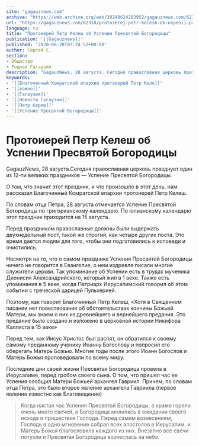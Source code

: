 ```yaml
---
site: "gagauznews.com"
archive: "https://web.archive.org/web/20240624203952/gagauznews.com/62318/protoierej-petr-kelesh-ob-uspenii-presvyatoj-bogoroditsy.html"
url: "https://gagauznews.com/62318/protoierej-petr-kelesh-ob-uspenii-presvyatoj-bogoroditsy.html"
language: ru
title: "Протоиерей Петр Келеш об Успении Пресвятой Богородицы"
publication: '[[Gagauznews]]'
published: '2020-08-28T07:24:52+00:00'
author: Сергей С.
section:
- Общество
- Родная Гагаузия
description: "GagauzNews, 28 августа. Сегодня православная церковь празднует один из 12-ти великих праздников — Успение Пресвятой Богородицы. О том, что значит этот праздник, и что произошло в этот день, нам рассказал Благочинный Комратской епархии протоиерей Петр Келеш. По словам отца Петра, 28 августа отмечается Успение Пресвятой Богородицы по григорианскому календарю. По юлианскому календарю этот праздник приходится на 15 августа. Перед праздником православные должны были выдержать двухнедельный пост, такой же строгий, как четыре других поста. Это время дается людям для того, чтобы они подготовились к исповеди и очистились. Несмотря на то, что о самом празднике Успения Пресвятой Богородицы ничего не говорится в […]"
keywords:
- '[[Благочинный Комратской епархии протоиерей Петр Келе]]'
- '[[важно]]'
- '[[Гагаузия]]'
- '[[Новости Гагаузии]]'
- '[[Петр Кереш]]'
- '[[Успение Пресвятой Богородицы]]'
---
```


# Протоиерей Петр Келеш об Успении Пресвятой Богородицы

GagauzNews, 28 августа.Сегодня православная церковь празднует один из 12-ти великих праздников — Успение Пресвятой Богородицы.

О том, что значит этот праздник, и что произошло в этот день, нам рассказал Благочинный Комратской епархии протоиерей Петр Келеш.

По словам отца Петра, 28 августа отмечается Успение Пресвятой Богородицы по григорианскому календарю. По юлианскому календарю этот праздник приходится на 15 августа.

Перед праздником православные должны были выдержать двухнедельный пост, такой же строгий, как четыре других поста. Это время дается людям для того, чтобы они подготовились к исповеди и очистились.

Несмотря на то, что о самом празднике Успения Пресвятой Богородицы ничего не говорится в Евангелие, о нем издревле писали многие служители церкви. Так упоминание об Успении есть в трудах мученика Дионисия Александрийского, который жил в 1 веке. Также есть упоминания в 5 веке, когда Патриарх Иерусалимский говорил об этом событии с греческой царицей Пульхерией.

Поэтому, как говорит Благочинный Петр Келеш, «Хотя в Священном писании нет повествования об обстоятельствах кончины Божьей Матери, мы знаем о них из древнейшего и вернейшего предания. Это предание было создано и изложено в церковной истории Никифора Каллиста в 15 веке»

Перед тем, как Иисус Христос был распят, он обратился к своему самому преданному ученику Иоанну Богослову и попросил его оберегать Матерь Божью. Многие годы после этого Иоанн Богослов и Матерь Божья проповедовали по всему миру.

Последние дни своей жизни Пресвятая Богородица провела в Иерусалиме, перед гробом своего сына. О том, что пришел час ее Успения сообщил Матери Божьей архангел Гавриил. Причем, по словам отца Петра, это было второе явление архангела Гавриила (первое явление известно как Благовещение)

> Когда настал час Успения Пресвятой Богородицы, в храме горело очень много свечей, а Богородица молилась в ожидании своего исхода и пришествия Господа. Перед самим вознесением, Господь в одно мгновение собрал всех апостолов в Иерусалим, и Матерь Божья благословила каждого из них. Внезапно все свечи потухли и Пресвятая Богородица вознеслась на небо.